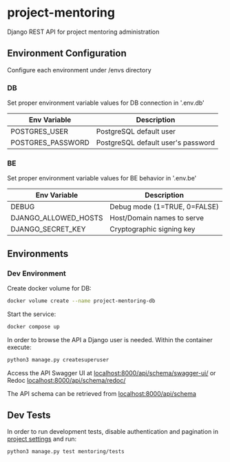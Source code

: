 # project-mentoring

Django REST API for project mentoring administration

## Environment Configuration

Configure each environment under /envs directory

### DB

Set proper environment variable values for DB connection in '.env.db'

| Env Variable             | Description                          |
|--------------------------|--------------------------------------|
| POSTGRES_USER            | PostgreSQL default user              |
| POSTGRES_PASSWORD        | PostgreSQL default user's password   |

### BE

Set proper environment variable values for BE behavior in '.env.be'

| Env Variable             | Description                          |
|--------------------------|--------------------------------------|
| DEBUG                    | Debug mode (1=TRUE, 0=FALSE)         |
| DJANGO_ALLOWED_HOSTS     | Host/Domain names to serve           |
| DJANGO_SECRET_KEY        | Cryptographic signing key            |

## Environments

### Dev Environment

Create docker volume for DB:

```bash
docker volume create --name project-mentoring-db
```

Start the service:

```bash
docker compose up
```

In order to browse the API a Django user is needed. Within the container execute:

```bash
python3 manage.py createsuperuser
```

Access the API Swagger UI at [localhost:8000/api/schema/swagger-ui/](http://localhost:8000/api/schema/swagger-ui/) or Redoc [localhost:8000/api/schema/redoc/](http://localhost:8000/api/schema/redoc/)

The API schema can be retrieved from [localhost:8000/api/schema](http://localhost:8000/api/schema)

## Dev Tests

In order to run development tests, disable authentication and pagination in [project settings](projectmentoring/settings.py) and run:

```bash
python3 manage.py test mentoring/tests
```
